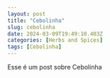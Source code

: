 ```yaml
---
layout: post
title: "Cebolinha"
slug: cebolinha
date: 2024-03-09T19:49:10.403Z
categories: [Herbs and Spices]
tags: [Cebolinha]
---
```

Esse é um post sobre Cebolinha
